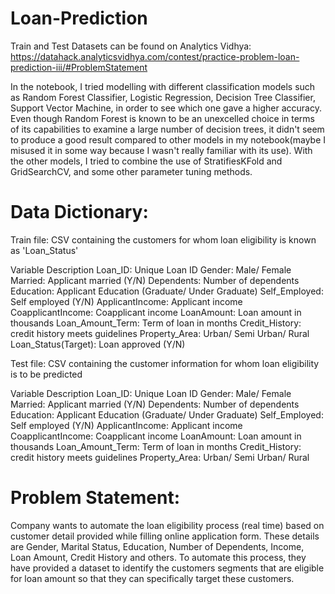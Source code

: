 # Loan-Prediction
Train and Test Datasets can be found on Analytics Vidhya: https://datahack.analyticsvidhya.com/contest/practice-problem-loan-prediction-iii/#ProblemStatement

In the notebook, I tried modelling with different classification models such as Random Forest Classifier, Logistic Regression, Decision Tree Classifier, Support Vector Machine, in order to see which one gave a higher accuracy. Even though Random Forest is known to be an unexcelled choice in terms of its capabilities to examine a large number of decision trees, it didn't seem to produce a good result compared to other models in my notebook(maybe I misused it in some way because I wasn't really familiar with its use). With the other models, I tried to combine the use of StratifiesKFold and GridSearchCV, and some other parameter tuning methods.

# Data Dictionary:

Train file: CSV containing the customers for whom loan eligibility is known as 'Loan_Status'

Variable	Description
Loan_ID:	Unique Loan ID
Gender:	Male/ Female
Married:	Applicant married (Y/N)
Dependents:	Number of dependents
Education:	Applicant Education (Graduate/ Under Graduate)
Self_Employed:	Self employed (Y/N)
ApplicantIncome:	Applicant income
CoapplicantIncome:	Coapplicant income
LoanAmount:	Loan amount in thousands
Loan_Amount_Term:	Term of loan in months
Credit_History:	credit history meets guidelines
Property_Area:	Urban/ Semi Urban/ Rural
Loan_Status(Target): Loan approved (Y/N)


Test file: CSV containing the customer information for whom loan eligibility is to be predicted

Variable	Description
Loan_ID:	Unique Loan ID
Gender:	Male/ Female
Married:	Applicant married (Y/N)
Dependents:	Number of dependents
Education:	Applicant Education (Graduate/ Under Graduate)
Self_Employed:	Self employed (Y/N)
ApplicantIncome:	Applicant income
CoapplicantIncome:	Coapplicant income
LoanAmount:	Loan amount in thousands
Loan_Amount_Term:	Term of loan in months
Credit_History:	credit history meets guidelines
Property_Area:	Urban/ Semi Urban/ Rural

# Problem Statement:

Company wants to automate the loan eligibility process (real time) based on customer detail provided while filling online application form. These details are Gender, Marital Status, Education, Number of Dependents, Income, Loan Amount, Credit History and others. To automate this process, they have provided a dataset to identify the customers segments that are eligible for loan amount so that they can specifically target these customers. 



